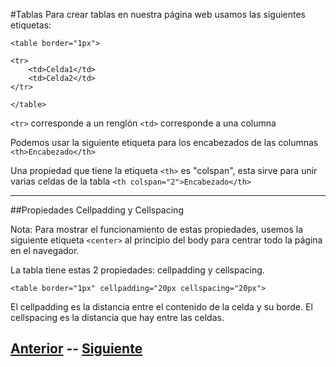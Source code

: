 #Tablas
Para crear tablas en nuestra página web usamos las siguientes etiquetas:

`<table border="1px">`

	<tr>
		<td>Celda1</td>
		<td>Celda2</td>
	</tr>

`</table>`

`<tr>` corresponde a un renglón
`<td>` corresponde a una columna

Podemos usar la siguiente etiqueta para los encabezados de las columnas
`<th>Encabezado</th>`

Una propiedad que tiene la etiqueta `<th>` es "colspan", esta sirve para unir varias celdas de la tabla
`<th colspan="2">Encabezado</th>`
***
##Propiedades Cellpadding y Cellspacing

Nota: Para mostrar el funcionamiento de estas propiedades, usemos la siguiente etiqueta `<center>` al principio del body para centrar todo la página en el navegador.

La tabla tiene estas 2 propiedades: cellpadding y cellspacing.

`<table border="1px" cellpadding="20px cellspacing="20px">`

El cellpadding es la distancia entre el contenido de la celda y su borde.
El cellspacing es la distancia que hay entre las celdas.

## [Anterior](page2.md)  --  [Siguiente](page4.md)
